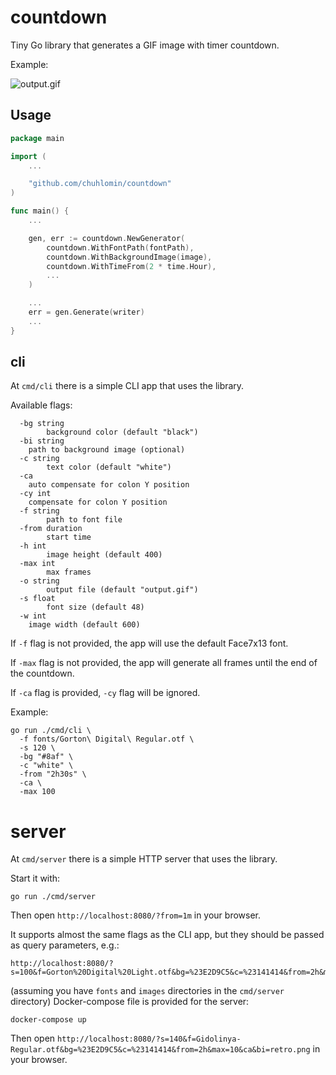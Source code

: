 # countdown

Tiny Go library that generates a GIF image with timer countdown.

Example:

![output.gif](https://github.com/user-attachments/assets/3866f8c6-e035-4d2c-bc85-d696b80ca139)

## Usage

```go
package main

import (
	...

	"github.com/chuhlomin/countdown"
)

func main() {
	...

	gen, err := countdown.NewGenerator(
		countdown.WithFontPath(fontPath),
		countdown.WithBackgroundImage(image),
		countdown.WithTimeFrom(2 * time.Hour),
		...
	)

	...
	err = gen.Generate(writer)
	...
}


```

## cli

At `cmd/cli` there is a simple CLI app that uses the library.

Available flags:

```
  -bg string
    	background color (default "black")
  -bi string
   	path to background image (optional)
  -c string
    	text color (default "white")
  -ca
   	auto compensate for colon Y position
  -cy int
   	compensate for colon Y position
  -f string
    	path to font file
  -from duration
    	start time
  -h int
     	image height (default 400)
  -max int
    	max frames
  -o string
    	output file (default "output.gif")
  -s float
    	font size (default 48)
  -w int
   	image width (default 600)
```

If `-f` flag is not provided, the app will use the default Face7x13 font.

If `-max` flag is not provided, the app will generate all frames until the end of the countdown.

If `-ca` flag is provided, `-cy` flag will be ignored.

Example:

```
go run ./cmd/cli \
  -f fonts/Gorton\ Digital\ Regular.otf \
  -s 120 \
  -bg "#8af" \
  -c "white" \
  -from "2h30s" \
  -ca \
  -max 100
```

# server

At `cmd/server` there is a simple HTTP server that uses the library.

Start it with:

```
go run ./cmd/server
```

Then open `http://localhost:8080/?from=1m` in your browser.

It supports almost the same flags as the CLI app, but they should be passed as query parameters, e.g.:

```
http://localhost:8080/?s=100&f=Gorton%20Digital%20Light.otf&bg=%23E2D9C5&c=%23141414&from=2h&max=10&ca&bi=retro1.png
```

(assuming you have `fonts` and `images` directories in the `cmd/server` directory)
Docker-compose file is provided for the server:

```
docker-compose up
```

Then open `http://localhost:8080/?s=140&f=Gidolinya-Regular.otf&bg=%23E2D9C5&c=%23141414&from=2h&max=10&ca&bi=retro.png` in your browser.
